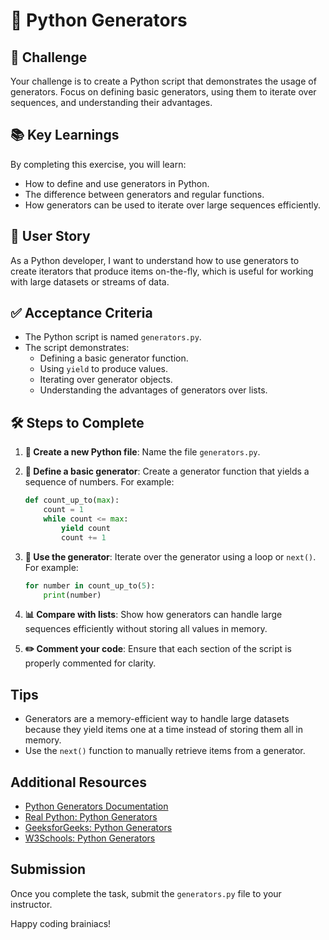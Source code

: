 # 🐍 Python Generators

## 🎯 Challenge

Your challenge is to create a Python script that demonstrates the usage of generators. Focus on defining basic generators, using them to iterate over sequences, and understanding their advantages.

## 📚 Key Learnings

By completing this exercise, you will learn:

- How to define and use generators in Python.
- The difference between generators and regular functions.
- How generators can be used to iterate over large sequences efficiently.

## 👤 User Story

As a Python developer, I want to understand how to use generators to create iterators that produce items on-the-fly, which is useful for working with large datasets or streams of data.

## ✅ Acceptance Criteria

- The Python script is named `generators.py`.
- The script demonstrates:
  - Defining a basic generator function.
  - Using `yield` to produce values.
  - Iterating over generator objects.
  - Understanding the advantages of generators over lists.

## 🛠️ Steps to Complete

1. **📁 Create a new Python file**: Name the file `generators.py`.

2. **📝 Define a basic generator**: Create a generator function that yields a sequence of numbers. For example:
    ```python
    def count_up_to(max):
        count = 1
        while count <= max:
            yield count
            count += 1
    ```

3. **🔄 Use the generator**: Iterate over the generator using a loop or `next()`. For example:
    ```python
    for number in count_up_to(5):
        print(number)
    ```

4. **📊 Compare with lists**: Show how generators can handle large sequences efficiently without storing all values in memory.

5. **✏️ Comment your code**: Ensure that each section of the script is properly commented for clarity.

## Tips

- Generators are a memory-efficient way to handle large datasets because they yield items one at a time instead of storing them all in memory.
- Use the `next()` function to manually retrieve items from a generator.

## Additional Resources

- [Python Generators Documentation](https://docs.python.org/3/howto/pyporting.html#generators)
- [Real Python: Python Generators](https://realpython.com/introduction-to-python-generators/)
- [GeeksforGeeks: Python Generators](https://www.geeksforgeeks.org/python-generators/)
- [W3Schools: Python Generators](https://www.w3schools.com/python/python_generators.asp)

## Submission

Once you complete the task, submit the `generators.py` file to your instructor.

Happy coding brainiacs!